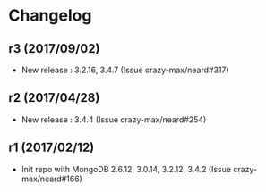 # Changelog

## r3 (2017/09/02)

* New release : 3.2.16, 3.4.7 (Issue crazy-max/neard#317)

## r2 (2017/04/28)

* New release : 3.4.4 (Issue crazy-max/neard#254)

## r1 (2017/02/12)

* Init repo with MongoDB 2.6.12, 3.0.14, 3.2.12, 3.4.2 (Issue crazy-max/neard#166)
